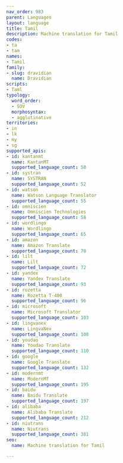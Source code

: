 ```yaml
---
nav_order: 983
parent: Languages
layout: language
title: Tamil
description: Machine translation for Tamil
codes:
- ta
- tam
names:
- Tamil
family:
- slug: dravidian
  name: Dravidian
scripts:
- Taml
typology:
  word_order:
  - SOV
  morphosyntax:
  - agglutinative
territories:
- in
- lk
- my
- sg
supported_apis:
- id: kantanmt
  name: KantanMT
  supported_language_count: 50
- id: systran
  name: SYSTRAN
  supported_language_count: 52
- id: watson
  name: Watson Language Translator
  supported_language_count: 55
- id: omniscien
  name: Omniscien Technologies
  supported_language_count: 58
- id: wordlingo
  name: Wordlingo
  supported_language_count: 65
- id: amazon
  name: Amazon Translate
  supported_language_count: 70
- id: lilt
  name: Lilt
  supported_language_count: 72
- id: yandex
  name: Yandex Translate
  supported_language_count: 93
- id: rozetta
  name: Rozetta T-400
  supported_language_count: 96
- id: microsoft
  name: Microsoft Translator
  supported_language_count: 103
- id: lingvanex
  name: LingvaNex
  supported_language_count: 108
- id: youdao
  name: Youdao Translate
  supported_language_count: 110
- id: google
  name: Google Translate
  supported_language_count: 132
- id: modernmt
  name: ModernMT
  supported_language_count: 195
- id: baidu
  name: Baidu Translate
  supported_language_count: 197
- id: alibaba
  name: Alibaba Translate
  supported_language_count: 212
- id: niutrans
  name: Niutrans
  supported_language_count: 381
seo:
  name: Machine translation for Tamil

---
```


